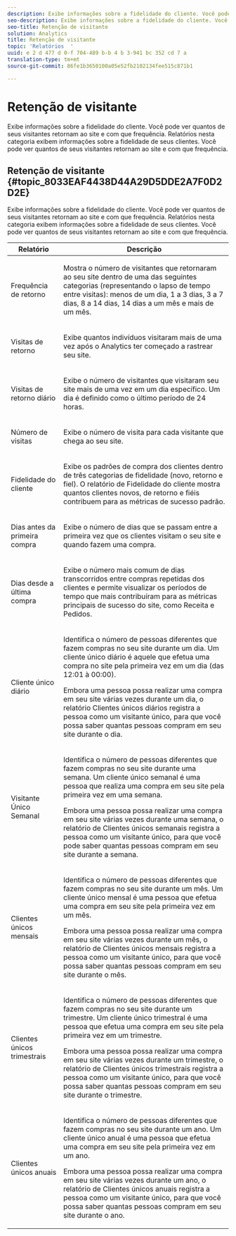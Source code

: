 ```yaml
---
description: Exibe informações sobre a fidelidade do cliente. Você pode ver quantos de seus visitantes retornam ao site e com que frequência. Relatórios nesta categoria exibem informações sobre a fidelidade de seus clientes. Você pode ver quantos de seus visitantes retornam ao site e com que frequência.
seo-description: Exibe informações sobre a fidelidade do cliente. Você pode ver quantos de seus visitantes retornam ao site e com que frequência. Relatórios nesta categoria exibem informações sobre a fidelidade de seus clientes. Você pode ver quantos de seus visitantes retornam ao site e com que frequência.
seo-title: Retenção de visitante
solution: Analytics
title: Retenção de visitante
topic: 'Relatórios  '
uuid: e 2 d 477 d 0-f 704-489 b-b 4 b 3-941 bc 352 cd 7 a
translation-type: tm+mt
source-git-commit: 86fe1b3650100a05e52fb2102134fee515c871b1

---
```



# Retenção de visitante

Exibe informações sobre a fidelidade do cliente. Você pode ver quantos de seus visitantes retornam ao site e com que frequência. Relatórios nesta categoria exibem informações sobre a fidelidade de seus clientes. Você pode ver quantos de seus visitantes retornam ao site e com que frequência.

## Retenção de visitante {#topic_8033EAF4438D44A29D5DDE2A7F0D2D2E}

Exibe informações sobre a fidelidade do cliente. Você pode ver quantos de seus visitantes retornam ao site e com que frequência. Relatórios nesta categoria exibem informações sobre a fidelidade de seus clientes. Você pode ver quantos de seus visitantes retornam ao site e com que frequência.

<table id="table_486948EB47664B90BDF9915314B572B0"> 
 <thead> 
  <tr> 
   <th colname="col1" class="entry"> Relatório </th> 
   <th colname="col2" class="entry"> Descrição </th> 
  </tr> 
 </thead>
 <tbody> 
  <tr> 
   <td colname="col1"> Frequência de retorno </td> 
   <td colname="col2"> <p>Mostra o número de visitantes que retornaram ao seu site dentro de uma das seguintes categorias (representando o lapso de tempo entre visitas): menos de um dia, 1 a 3 dias, 3 a 7 dias, 8 a 14 dias, 14 dias a um mês e mais de um mês. </p> </td> 
  </tr> 
  <tr> 
   <td colname="col1"> Visitas de retorno </td> 
   <td colname="col2"> <p>Exibe quantos indivíduos visitaram mais de uma vez após o Analytics ter começado a rastrear seu site. </p> </td> 
  </tr> 
  <tr> 
   <td colname="col1"> Visitas de retorno diário </td> 
   <td colname="col2"> <p>Exibe o número de visitantes que visitaram seu site mais de uma vez em um dia específico. Um dia é definido como o último período de 24 horas. </p> </td> 
  </tr> 
  <tr> 
   <td colname="col1"> Número de visitas </td> 
   <td colname="col2"> <p>Exibe o número de visita para cada visitante que chega ao seu site. </p> </td> 
  </tr> 
  <tr> 
   <td colname="col1"> Fidelidade do cliente </td> 
   <td colname="col2"> <p>Exibe os padrões de compra dos clientes dentro de três categorias de fidelidade (novo, retorno e fiel). O relatório de <span class="wintitle">Fidelidade do cliente</span> mostra quantos clientes novos, de retorno e fiéis contribuem para as métricas de sucesso padrão. </p> </td> 
  </tr> 
  <tr> 
   <td colname="col1"> Dias antes da primeira compra </td> 
   <td colname="col2"> <p>Exibe o número de dias que se passam entre a primeira vez que os clientes visitam o seu site e quando fazem uma compra. </p> </td> 
  </tr> 
  <tr> 
   <td colname="col1"> Dias desde a última compra </td> 
   <td colname="col2"> <p>Exibe o número mais comum de dias transcorridos entre compras repetidas dos clientes e permite visualizar os períodos de tempo que mais contribuíram para as métricas principais de sucesso do site, como Receita e Pedidos. </p> </td> 
  </tr> 
  <tr> 
   <td colname="col1"> Cliente único diário </td> 
   <td colname="col2"> <p>Identifica o número de pessoas diferentes que fazem compras no seu site durante um dia. Um cliente único diário é aquele que efetua uma compra no site pela primeira vez em um dia (das 12:01 à 00:00). </p> <p>Embora uma pessoa possa realizar uma compra em seu site várias vezes durante um dia, o relatório <span class="wintitle">Clientes únicos diários</span> registra a pessoa como um visitante único, para que você possa saber quantas pessoas compram em seu site durante o dia. </p> </td> 
  </tr> 
  <tr> 
   <td colname="col1"> Visitante Único Semanal </td> 
   <td colname="col2"> <p>Identifica o número de pessoas diferentes que fazem compras no seu site durante uma semana. Um cliente único semanal é uma pessoa que realiza uma compra em seu site pela primeira vez em uma semana. </p> <p>Embora uma pessoa possa realizar uma compra em seu site várias vezes durante uma semana, o relatório de <span class="wintitle">Clientes únicos semanais</span> registra a pessoa como um visitante único, para que você pode saber quantas pessoas compram em seu site durante a semana. </p> </td> 
  </tr> 
  <tr> 
   <td colname="col1"> Clientes únicos mensais </td> 
   <td colname="col2"> <p>Identifica o número de pessoas diferentes que fazem compras no seu site durante um mês. Um cliente único mensal é uma pessoa que efetua uma compra em seu site pela primeira vez em um mês. </p> <p>Embora uma pessoa possa realizar uma compra em seu site várias vezes durante um mês, o relatório de <span class="wintitle">Clientes únicos mensais</span> registra a pessoa como um visitante único, para que você possa saber quantas pessoas compram em seu site durante o mês. </p> </td> 
  </tr> 
  <tr> 
   <td colname="col1"> Clientes únicos trimestrais </td> 
   <td colname="col2"> <p>Identifica o número de pessoas diferentes que fazem compras no seu site durante um trimestre. Um cliente único trimestral é uma pessoa que efetua uma compra em seu site pela primeira vez em um trimestre. </p> <p>Embora uma pessoa possa realizar uma compra em seu site várias vezes durante um trimestre, o relatório de <span class="wintitle">Clientes únicos trimestrais</span> registra a pessoa como um visitante único, para que você possa saber quantas pessoas compram em seu site durante o trimestre. </p> </td> 
  </tr> 
  <tr> 
   <td colname="col1"> Clientes únicos anuais </td> 
   <td colname="col2"> <p>Identifica o número de pessoas diferentes que fazem compras no seu site durante um ano. Um cliente único anual é uma pessoa que efetua uma compra em seu site pela primeira vez em um ano. </p> <p>Embora uma pessoa possa realizar uma compra em seu site várias vezes durante um ano, o relatório de <span class="wintitle">Clientes únicos anuais</span> registra a pessoa como um visitante único, para que você possa saber quantas pessoas compram em seu site durante o ano. </p> </td> 
  </tr> 
 </tbody> 
</table>

